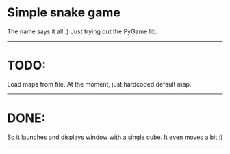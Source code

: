 Simple snake game
================

The name says it all :)
Just trying out the PyGame lib.

____

# TODO:

Load maps from file. At the moment, just hardcoded default map.
____

# DONE:

So it launches and displays window with a single cube. It even moves a bit :)

____